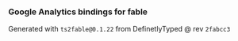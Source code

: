 ### Google Analytics bindings for fable
Generated with `ts2fable@0.1.22` from DefinetlyTyped @ rev `2fabcc3`
